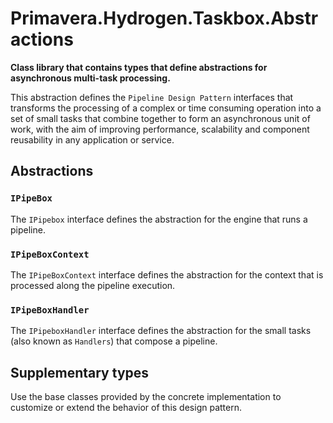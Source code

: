 # Primavera.Hydrogen.Taskbox.Abstractions

**Class library that contains types that define abstractions for asynchronous multi-task processing.**

This abstraction defines the `Pipeline Design Pattern` interfaces that transforms the processing of a complex or time consuming operation into a set of small tasks that combine together to form an asynchronous unit of work, with the aim of improving performance, scalability and component reusability in any application or service.

## Abstractions

### `IPipeBox`

The `IPipebox` interface defines the abstraction for the engine that runs a pipeline.

### `IPipeBoxContext`

The `IPipeBoxContext` interface defines the abstraction for the context that is processed along the pipeline execution.

### `IPipeBoxHandler`

The `IPipeboxHandler` interface defines the abstraction for the small tasks (also known as `Handlers`) that compose a pipeline.

## Supplementary types

Use the base classes provided by the concrete implementation to customize or extend the behavior of this design pattern.
